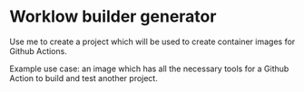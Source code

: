 # Worklow builder generator

Use me to create a project which will be used to create container images for Github 
Actions.

Example use case: an image which has all the necessary tools for a Github Action to build and test another project.